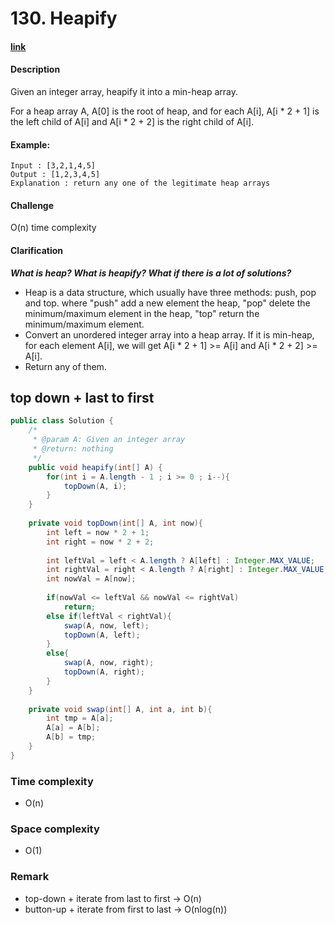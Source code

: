 # 130. Heapify

#### [link](https://www.lintcode.com/problem/heapify/description)

#### Description
Given an integer array, heapify it into a min-heap array.

For a heap array A, A[0] is the root of heap, and for each A[i], A[i * 2 + 1] is the left child of A[i] and A[i * 2 + 2] is the right child of A[i].

#### Example:
```
Input : [3,2,1,4,5]
Output : [1,2,3,4,5]
Explanation : return any one of the legitimate heap arrays
```

#### Challenge
O(n) time complexity

#### Clarification
***What is heap? What is heapify? What if there is a lot of solutions?***
* Heap is a data structure, which usually have three methods: push, pop and top. where "push" add a new element the heap, "pop" delete the minimum/maximum element in the heap, "top" return the minimum/maximum element.
* Convert an unordered integer array into a heap array. If it is min-heap, for each element A[i], we will get A[i * 2 + 1] >= A[i] and A[i * 2 + 2] >= A[i].
* Return any of them.

## top down + last to first
```java
public class Solution {
    /*
     * @param A: Given an integer array
     * @return: nothing
     */
    public void heapify(int[] A) {
        for(int i = A.length - 1 ; i >= 0 ; i--){
            topDown(A, i);
        }
    }
    
    private void topDown(int[] A, int now){
        int left = now * 2 + 1;
        int right = now * 2 + 2;
        
        int leftVal = left < A.length ? A[left] : Integer.MAX_VALUE;
        int rightVal = right < A.length ? A[right] : Integer.MAX_VALUE;
        int nowVal = A[now];
        
        if(nowVal <= leftVal && nowVal <= rightVal)
            return;
        else if(leftVal < rightVal){
            swap(A, now, left);
            topDown(A, left);
        }
        else{
            swap(A, now, right);
            topDown(A, right);
        }
    }
    
    private void swap(int[] A, int a, int b){
        int tmp = A[a];
        A[a] = A[b];
        A[b] = tmp;
    }
}
```
### Time complexity
* O(n)
### Space complexity
* O(1)
### Remark
* top-down + iterate from last to first -> O(n)
* button-up + iterate from first to last -> O(nlog(n))